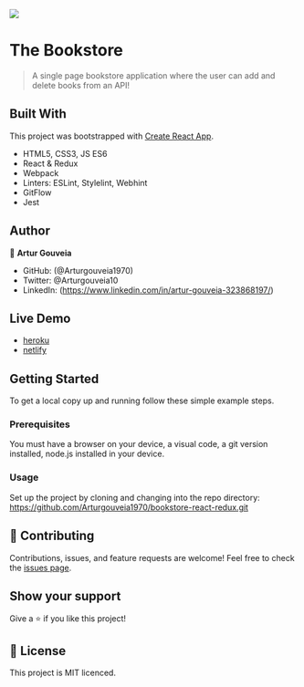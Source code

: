 ![](https://img.shields.io/badge/Microverse-blueviolet)

# The Bookstore

> A single page bookstore application where the user
> can add and delete books from an API!

## Built With

This project was bootstrapped with [Create React App](https://github.com/facebook/create-react-app).
- HTML5, CSS3, JS ES6
- React & Redux
- Webpack
- Linters: ESLint, Stylelint, Webhint
- GitFlow
- Jest

## Author

👤 **Artur Gouveia**

- GitHub: (@Arturgouveia1970)
- Twitter: @Arturgouveia10
- LinkedIn: (https://www.linkedin.com/in/artur-gouveia-323868197/)

## Live Demo
- [heroku](https://bookstore-artur.herokuapp.com/)
- [netlify](https://bookstore-artur.netlify.app/)
   
## Getting Started

To get a local copy up and running follow these simple example steps.

### Prerequisites

You must have a browser on your device, a visual code, a git version installed, node.js installed in your device.

### Usage

Set up the project by cloning and changing into the repo directory:
https://github.com/Arturgouveia1970/bookstore-react-redux.git


## 🤝 Contributing

Contributions, issues, and feature requests are welcome!
Feel free to check the [issues page](../../issues/).

## Show your support

Give a ⭐️ if you like this project!

## 📝 License

This project is MIT licenced.

